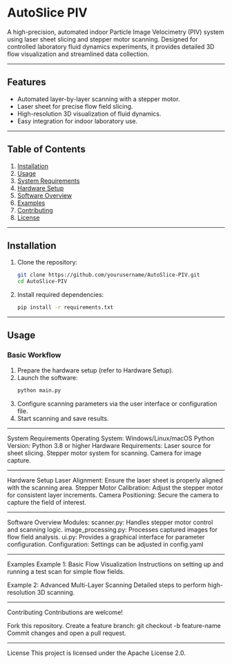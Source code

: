 # **AutoSlice PIV**

A high-precision, automated indoor Particle Image Velocimetry (PIV) system using laser sheet slicing and stepper motor scanning. Designed for controlled laboratory fluid dynamics experiments, it provides detailed 3D flow visualization and streamlined data collection.

---

## **Features**
- Automated layer-by-layer scanning with a stepper motor.
- Laser sheet for precise flow field slicing.
- High-resolution 3D visualization of fluid dynamics.
- Easy integration for indoor laboratory use.

---

## **Table of Contents**
1. [Installation](#installation)
2. [Usage](#usage)
3. [System Requirements](#system-requirements)
4. [Hardware Setup](#hardware-setup)
5. [Software Overview](#software-overview)
6. [Examples](#examples)
7. [Contributing](#contributing)
8. [License](#license)

---

## **Installation**
1. Clone the repository:
   ```bash
   git clone https://github.com/yourusername/AutoSlice-PIV.git
   cd AutoSlice-PIV
2. Install required dependencies:
   ```bash
   pip install -r requirements.txt

---

## **Usage**
### **Basic Workflow**
1. Prepare the hardware setup (refer to Hardware Setup).
2. Launch the software:
   ```bash
   python main.py
3. Configure scanning parameters via the user interface or configuration file.
4. Start scanning and save results.

---

System Requirements
Operating System: Windows/Linux/macOS
Python Version: Python 3.8 or higher
Hardware Requirements:
Laser source for sheet slicing.
Stepper motor system for scanning.
Camera for image capture.

---

Hardware Setup
Laser Alignment: Ensure the laser sheet is properly aligned with the scanning area.
Stepper Motor Calibration: Adjust the stepper motor for consistent layer increments.
Camera Positioning: Secure the camera to capture the field of interest.

---

Software Overview
Modules:
scanner.py: Handles stepper motor control and scanning logic.
image_processing.py: Processes captured images for flow field analysis.
ui.py: Provides a graphical interface for parameter configuration.
Configuration: Settings can be adjusted in config.yaml

---

Examples
Example 1: Basic Flow Visualization
Instructions on setting up and running a test scan for simple flow fields.

Example 2: Advanced Multi-Layer Scanning
Detailed steps to perform high-resolution 3D scanning.

---

Contributing
Contributions are welcome!

Fork this repository.
Create a feature branch:
git checkout -b feature-name
Commit changes and open a pull request.

---

License
This project is licensed under the Apache License 2.0.
